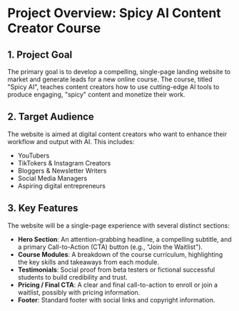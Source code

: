 # Project Overview: Spicy AI Content Creator Course

## 1. Project Goal

The primary goal is to develop a compelling, single-page landing website to market and generate leads for a new online course. The course, titled "Spicy AI", teaches content creators how to use cutting-edge AI tools to produce engaging, "spicy" content and monetize their work.

## 2. Target Audience

The website is aimed at digital content creators who want to enhance their workflow and output with AI. This includes:

- YouTubers
- TikTokers & Instagram Creators
- Bloggers & Newsletter Writers
- Social Media Managers
- Aspiring digital entrepreneurs

## 3. Key Features

The website will be a single-page experience with several distinct sections:

- **Hero Section**: An attention-grabbing headline, a compelling subtitle, and a primary Call-to-Action (CTA) button (e.g., "Join the Waitlist").
- **Course Modules**: A breakdown of the course curriculum, highlighting the key skills and takeaways from each module.
- **Testimonials**: Social proof from beta testers or fictional successful students to build credibility and trust.
- **Pricing / Final CTA**: A clear and final call-to-action to enroll or join a waitlist, possibly with pricing information.
- **Footer**: Standard footer with social links and copyright information.

